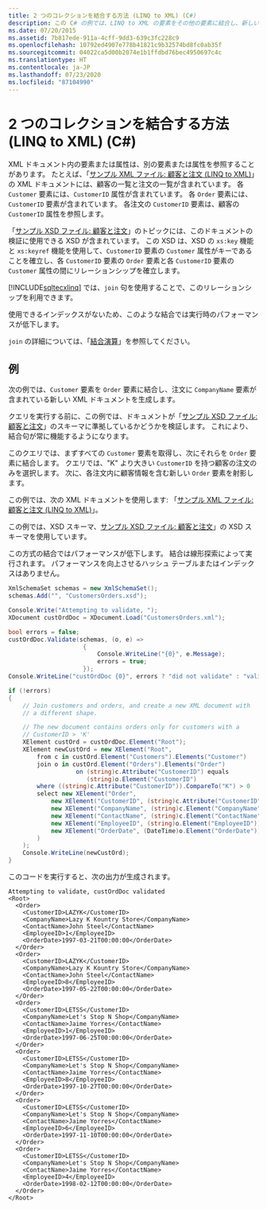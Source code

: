 ```yaml
---
title: 2 つのコレクションを結合する方法 (LINQ to XML) (C#)
description: この C# の例では、LINQ to XML の要素をその他の要素に結合し、新しい XML ドキュメントを生成します。
ms.date: 07/20/2015
ms.assetid: 7b817ede-911a-4cff-9dd3-639c3fc228c9
ms.openlocfilehash: 10792ed4907e778b41821c9b32574bd8fc0ab35f
ms.sourcegitcommit: 04022ca5d00b2074e1b1ffdbd76bec4950697c4c
ms.translationtype: HT
ms.contentlocale: ja-JP
ms.lasthandoff: 07/23/2020
ms.locfileid: "87104990"
---
```

# <a name="how-to-join-two-collections-linq-to-xml-c"></a>2 つのコレクションを結合する方法 (LINQ to XML) (C#)

XML ドキュメント内の要素または属性は、別の要素または属性を参照することがあります。 たとえば、「[サンプル XML ファイル: 顧客と注文 (LINQ to XML)](./sample-xml-file-customers-and-orders-linq-to-xml-2.md)」の XML ドキュメントには、顧客の一覧と注文の一覧が含まれています。 各 `Customer` 要素には、`CustomerID` 属性が含まれています。 各 `Order` 要素には、`CustomerID` 要素が含まれています。 各注文の `CustomerID` 要素は、顧客の `CustomerID` 属性を参照します。

「[サンプル XSD ファイル: 顧客と注文](./sample-xsd-file-customers-and-orders1.md)」のトピックには、このドキュメントの検証に使用できる XSD が含まれています。 この XSD は、XSD の `xs:key` 機能と `xs:keyref` 機能を使用して、`CustomerID` 要素の `Customer` 属性がキーであることを確立し、各 `CustomerID` 要素の `Order` 要素と各 `CustomerID` 要素の `Customer` 属性の間にリレーションシップを確立します。

[!INCLUDE[sqltecxlinq](~/includes/sqltecxlinq-md.md)] では、`join` 句を使用することで、このリレーションシップを利用できます。

使用できるインデックスがないため、このような結合では実行時のパフォーマンスが低下します。

`join` の詳細については、「[結合演算](./join-operations.md)」を参照してください。

## <a name="example"></a>例

次の例では、`Customer` 要素を `Order` 要素に結合し、注文に `CompanyName` 要素が含まれている新しい XML ドキュメントを生成します。

クエリを実行する前に、この例では、ドキュメントが「[サンプル XSD ファイル: 顧客と注文](./sample-xsd-file-customers-and-orders1.md)」のスキーマに準拠しているかどうかを検証します。 これにより、結合句が常に機能するようになります。

このクエリでは、まずすべての `Customer` 要素を取得し、次にそれらを `Order` 要素に結合します。 クエリでは、"K" より大きい `CustomerID` を持つ顧客の注文のみを選択します。 次に、各注文内に顧客情報を含む新しい `Order` 要素を射影します。

この例では、次の XML ドキュメントを使用します: 「[サンプル XML ファイル:顧客と注文 (LINQ to XML)](./sample-xml-file-customers-and-orders-linq-to-xml-2.md)」。

この例では、XSD スキーマ、[サンプル XSD ファイル: 顧客と注文](./sample-xsd-file-customers-and-orders1.md)」の XSD スキーマを使用しています。

この方式の結合ではパフォーマンスが低下します。 結合は線形探索によって実行されます。 パフォーマンスを向上させるハッシュ テーブルまたはインデックスはありません。

```csharp
XmlSchemaSet schemas = new XmlSchemaSet();
schemas.Add("", "CustomersOrders.xsd");

Console.Write("Attempting to validate, ");
XDocument custOrdDoc = XDocument.Load("CustomersOrders.xml");

bool errors = false;
custOrdDoc.Validate(schemas, (o, e) =>
                     {
                         Console.WriteLine("{0}", e.Message);
                         errors = true;
                     });
Console.WriteLine("custOrdDoc {0}", errors ? "did not validate" : "validated");

if (!errors)
{
    // Join customers and orders, and create a new XML document with
    // a different shape.

    // The new document contains orders only for customers with a
    // CustomerID > 'K'
    XElement custOrd = custOrdDoc.Element("Root");
    XElement newCustOrd = new XElement("Root",
        from c in custOrd.Element("Customers").Elements("Customer")
        join o in custOrd.Element("Orders").Elements("Order")
                   on (string)c.Attribute("CustomerID") equals
                      (string)o.Element("CustomerID")
        where ((string)c.Attribute("CustomerID")).CompareTo("K") > 0
        select new XElement("Order",
            new XElement("CustomerID", (string)c.Attribute("CustomerID")),
            new XElement("CompanyName", (string)c.Element("CompanyName")),
            new XElement("ContactName", (string)c.Element("ContactName")),
            new XElement("EmployeeID", (string)o.Element("EmployeeID")),
            new XElement("OrderDate", (DateTime)o.Element("OrderDate"))
        )
    );
    Console.WriteLine(newCustOrd);
}
```

このコードを実行すると、次の出力が生成されます。

```output
Attempting to validate, custOrdDoc validated
<Root>
  <Order>
    <CustomerID>LAZYK</CustomerID>
    <CompanyName>Lazy K Kountry Store</CompanyName>
    <ContactName>John Steel</ContactName>
    <EmployeeID>1</EmployeeID>
    <OrderDate>1997-03-21T00:00:00</OrderDate>
  </Order>
  <Order>
    <CustomerID>LAZYK</CustomerID>
    <CompanyName>Lazy K Kountry Store</CompanyName>
    <ContactName>John Steel</ContactName>
    <EmployeeID>8</EmployeeID>
    <OrderDate>1997-05-22T00:00:00</OrderDate>
  </Order>
  <Order>
    <CustomerID>LETSS</CustomerID>
    <CompanyName>Let's Stop N Shop</CompanyName>
    <ContactName>Jaime Yorres</ContactName>
    <EmployeeID>1</EmployeeID>
    <OrderDate>1997-06-25T00:00:00</OrderDate>
  </Order>
  <Order>
    <CustomerID>LETSS</CustomerID>
    <CompanyName>Let's Stop N Shop</CompanyName>
    <ContactName>Jaime Yorres</ContactName>
    <EmployeeID>8</EmployeeID>
    <OrderDate>1997-10-27T00:00:00</OrderDate>
  </Order>
  <Order>
    <CustomerID>LETSS</CustomerID>
    <CompanyName>Let's Stop N Shop</CompanyName>
    <ContactName>Jaime Yorres</ContactName>
    <EmployeeID>6</EmployeeID>
    <OrderDate>1997-11-10T00:00:00</OrderDate>
  </Order>
  <Order>
    <CustomerID>LETSS</CustomerID>
    <CompanyName>Let's Stop N Shop</CompanyName>
    <ContactName>Jaime Yorres</ContactName>
    <EmployeeID>4</EmployeeID>
    <OrderDate>1998-02-12T00:00:00</OrderDate>
  </Order>
</Root>
```
